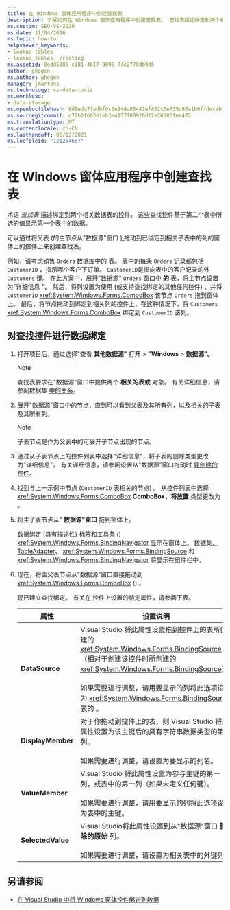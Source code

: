 ```yaml
---
title: 在 Windows 窗体应用程序中创建查找表
description: 了解如何在 Windows 窗体应用程序中创建查找表。 查找表描述绑定到两个相关数据表的控件。
ms.custom: SEO-VS-2020
ms.date: 11/04/2016
ms.topic: how-to
helpviewer_keywords:
- lookup tables
- lookup tables, creating
ms.assetid: 0edd5385-c381-4b17-9096-74e2778db9d5
author: ghogen
ms.author: ghogen
manager: jmartens
ms.technology: vs-data-tools
ms.workload:
- data-storage
ms.openlocfilehash: 8d8eda7fadbf0c0e94da85442ef852c0e735d80a1b6ffdecab192ace2387d85d
ms.sourcegitcommit: c72b2f603e1eb3a4157f00926df2e263831ea472
ms.translationtype: MT
ms.contentlocale: zh-CN
ms.lasthandoff: 08/12/2021
ms.locfileid: "121264657"
---
```

# <a name="create-lookup-tables-in-windows-forms-applications"></a>在 Windows 窗体应用程序中创建查找表

术语 *查找表* 描述绑定到两个相关数据表的控件。 这些查找控件基于第二个表中所选的值显示第一个表中的数据。

可以通过将父表 (的主节点从"数据源"窗口 [) ](add-new-data-sources.md#data-sources-window) 拖动到已绑定到相关子表中的列的窗体上的控件上来创建查找表。

例如，请考虑销售 `Orders` 数据库中的 表。 表中的每条 `Orders` 记录都包括 `CustomerID` ，指示哪个客户下订单。 `CustomerID`是指向表中的客户记录的外 `Customers` 键。 在此方案中，展开"数据源" `Orders` 窗口中 **的** 表，将主节点设置为"详细信息 **"。** 然后，将列设置为使用 (或支持查找绑定的其他任何控件) ，并将 `CustomerID` <xref:System.Windows.Forms.ComboBox> 该节点 `Orders` 拖到窗体上。 最后，将节点拖动到绑定到相关列的控件上，在这种情况下，将 `Customers` <xref:System.Windows.Forms.ComboBox> 绑定到 `CustomerID` 该列。

## <a name="to-databind-a-lookup-control"></a>对查找控件进行数据绑定

1. 打开项目后，通过选择"查看 **其他数据源"** 打开  >  **"Windows**  >  **数据源"。**

    > [!NOTE]
    > 查找表要求在"数据源"窗口中提供两个 **相关的表或** 对象。 有关详细信息，请参阅数据集 [中的关系](relationships-in-datasets.md)。

2. 展开"数据源"窗口中的节点，直到可以看到父表及其所有列，以及相关的子表及其所有列。

    > [!NOTE]
    > 子表节点是作为父表中的可展开子节点出现的节点。

3. 通过从子表节点上的控件列表中选择"详细信息"，将子表的删除类型更改为"详细信息"。 有关详细信息，请参阅设置从"数据源"窗口拖动时 [要创建的控件](../data-tools/set-the-control-to-be-created-when-dragging-from-the-data-sources-window.md)。

4. 找到与上一示例中节点 (`CustomerID` 表相关的节点) 。 从控件列表中选择 <xref:System.Windows.Forms.ComboBox> **ComboBox，将放置** 类型更改为 。

5. 将主子表节点从" **数据源"窗口** 拖到窗体上。

     数据绑定 (具有描述性) 标签和工具条 () <xref:System.Windows.Forms.BindingNavigator> 显示在窗体上。 数据集[](../data-tools/dataset-tools-in-visual-studio.md)[、TableAdapter](../data-tools/create-and-configure-tableadapters.md)、 <xref:System.Windows.Forms.BindingSource> 和 <xref:System.Windows.Forms.BindingNavigator> 将显示在组件栏中。

6. 现在，将主父表节点从"数据源"窗口直接拖动到 <xref:System.Windows.Forms.ComboBox> () 。

     现已建立查找绑定。 有关在 控件上设置的特定属性，请参阅下表。

    |属性|设置说明|
    |--------------| - |
    |**DataSource**|Visual Studio 将此属性设置拖到控件上的表所创建的 <xref:System.Windows.Forms.BindingSource>（相对于创建该控件时所创建的 <xref:System.Windows.Forms.BindingSource>）。<br /><br /> 如果需要进行调整，请用要显示的列将此选项设置为 <xref:System.Windows.Forms.BindingSource> 表的 。|
    |**DisplayMember**|对于你拖动到控件上的表，则 Visual Studio 将此属性设置为该主键后的具有字符串数据类型的第一列。<br /><br /> 如果需要进行调整，请设置为要显示的列名。|
    |**ValueMember**|Visual Studio 将此属性设置为参与主键的第一列，或表中的第一列（如果未定义任何键）。<br /><br /> 如果需要进行调整，请用要显示的列将此选项设置为表中的主键。|
    |**SelectedValue**|Visual Studio将此属性设置到从"数据源"窗口 **删除的原始** 列。<br /><br /> 如果需要进行调整，请设置为相关表中的外键列。|

## <a name="see-also"></a>另请参阅

- [在 Visual Studio 中将 Windows 窗体控件绑定到数据](../data-tools/bind-windows-forms-controls-to-data-in-visual-studio.md)
